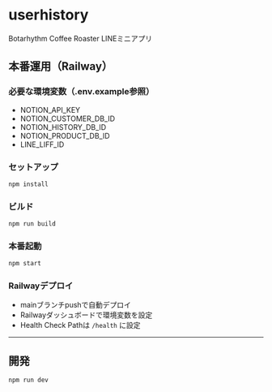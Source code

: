 # userhistory

Botarhythm Coffee Roaster LINEミニアプリ

## 本番運用（Railway）

### 必要な環境変数（.env.example参照）
- NOTION_API_KEY
- NOTION_CUSTOMER_DB_ID
- NOTION_HISTORY_DB_ID
- NOTION_PRODUCT_DB_ID
- LINE_LIFF_ID

### セットアップ
```sh
npm install
```

### ビルド
```sh
npm run build
```

### 本番起動
```sh
npm start
```

### Railwayデプロイ
- mainブランチpushで自動デプロイ
- Railwayダッシュボードで環境変数を設定
- Health Check Pathは `/health` に設定

---

## 開発
```sh
npm run dev
```

